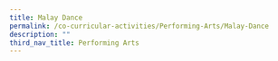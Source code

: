 ```yaml
---
title: Malay Dance
permalink: /co-curricular-activities/Performing-Arts/Malay-Dance
description: ""
third_nav_title: Performing Arts
---
```

